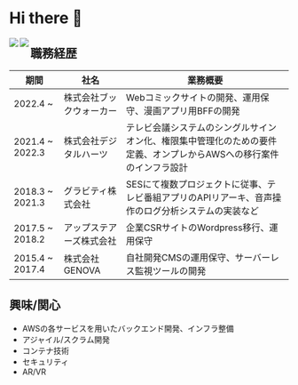 # Hi there 👋

<!-- https://github.com/anuraghazra/github-readme-stats -->
<a href="https://github.com/anuraghazra/github-readme-stats">
  <img align="left" src="https://github-readme-stats.vercel.app/api?username=Shinogasa&count_private=true&show_icons=true&theme=blue-green" />
</a>
<a href="https://github.com/anuraghazra/github-readme-stats">
  <img align="left" src="https://github-readme-stats.vercel.app/api/top-langs/?username=Shinogasa&theme=blue-green" />
</a>

## 職務経歴

|期間|社名|業務概要|
|---|---|---|
|2022.4 ~|株式会社ブックウォーカー|Webコミックサイトの開発、運用保守、漫画アプリ用BFFの開発|
|2021.4 ~ 2022.3|株式会社デジタルハーツ|テレビ会議システムのシングルサインオン化、権限集中管理化のための要件定義、オンプレからAWSへの移行案件のインフラ設計|
|2018.3 ~ 2021.3|グラビティ株式会社|SESにて複数プロジェクトに従事、テレビ番組アプリのAPIリアーキ、音声操作のログ分析システムの実装など|
|2017.5 ~ 2018.2|アップステアーズ株式会社|企業CSRサイトのWordpress移行、運用保守|
|2015.4 ~ 2017.4|株式会社GENOVA|自社開発CMSの運用保守、サーバーレス監視ツールの開発|

## 興味/関心

- AWSの各サービスを用いたバックエンド開発、インフラ整備
- アジャイル/スクラム開発
- コンテナ技術
- セキュリティ
- AR/VR

